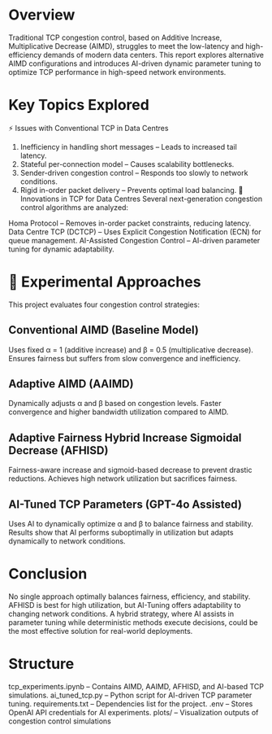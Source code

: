 # Overview
Traditional TCP congestion control, based on Additive Increase, Multiplicative Decrease (AIMD), struggles to meet the low-latency and high-efficiency demands of modern data centers. This report explores alternative AIMD configurations and introduces AI-driven dynamic parameter tuning to optimize TCP performance in high-speed network environments.

# Key Topics Explored
⚡ Issues with Conventional TCP in Data Centres
1. Inefficiency in handling short messages – Leads to increased tail latency.
2. Stateful per-connection model – Causes scalability bottlenecks.
3. Sender-driven congestion control – Responds too slowly to network conditions.
4. Rigid in-order packet delivery – Prevents optimal load balancing.
🚀 Innovations in TCP for Data Centres
Several next-generation congestion control algorithms are analyzed:

Homa Protocol – Removes in-order packet constraints, reducing latency.
Data Centre TCP (DCTCP) – Uses Explicit Congestion Notification (ECN) for queue management.
AI-Assisted Congestion Control – AI-driven parameter tuning for dynamic adaptability.

# 🔬 Experimental Approaches
This project evaluates four congestion control strategies:

## Conventional AIMD (Baseline Model)
Uses fixed α = 1 (additive increase) and β = 0.5 (multiplicative decrease).
Ensures fairness but suffers from slow convergence and inefficiency.

## Adaptive AIMD (AAIMD)
Dynamically adjusts α and β based on congestion levels.
Faster convergence and higher bandwidth utilization compared to AIMD.

## Adaptive Fairness Hybrid Increase Sigmoidal Decrease (AFHISD)
Fairness-aware increase and sigmoid-based decrease to prevent drastic reductions.
Achieves high network utilization but sacrifices fairness.

## AI-Tuned TCP Parameters (GPT-4o Assisted)
Uses AI to dynamically optimize α and β to balance fairness and stability.
Results show that AI performs suboptimally in utilization but adapts dynamically to network conditions.

# Conclusion
No single approach optimally balances fairness, efficiency, and stability.
AFHISD is best for high utilization, but AI-Tuning offers adaptability to changing network conditions.
A hybrid strategy, where AI assists in parameter tuning while deterministic methods execute decisions, could be the most effective solution for real-world deployments.

# Structure
tcp_experiments.ipynb – Contains AIMD, AAIMD, AFHISD, and AI-based TCP simulations.
ai_tuned_tcp.py – Python script for AI-driven TCP parameter tuning.
requirements.txt – Dependencies list for the project.
.env – Stores OpenAI API credentials for AI experiments.
plots/ – Visualization outputs of congestion control simulations
